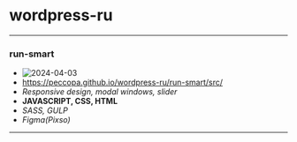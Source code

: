 # wordpress-ru
___
### run-smart
- ![2024-04-03](https://)
- https://peccopa.github.io/wordpress-ru/run-smart/src/
- *Responsive design, modal windows, slider*
- **JAVASCRIPT, CSS, HTML**
- *SASS, GULP*
- *Figma(Pixso)*
___
